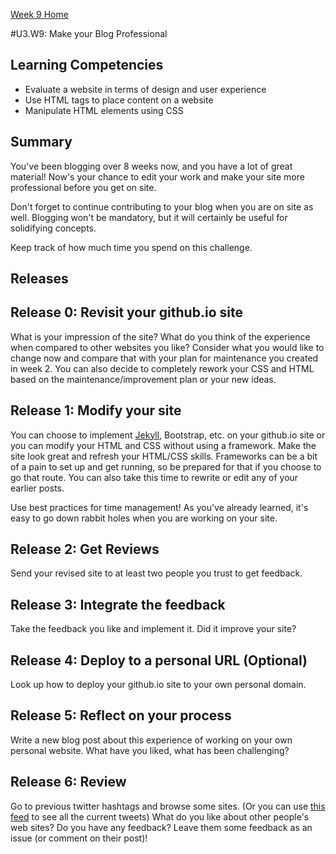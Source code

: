 [Week 9 Home](./)

#U3.W9: Make your Blog Professional

## Learning Competencies
- Evaluate a website in terms of design and user experience
- Use HTML tags to place content on a website
- Manipulate HTML elements using CSS

## Summary
You've been blogging over 8 weeks now, and you have a lot of great material! Now's your chance to edit your work and make your site more professional before you get on site.

Don't forget to continue contributing to your blog when you are on site as well. Blogging won't be mandatory, but it will certainly be useful for solidifying concepts.

Keep track of how much time you spend on this challenge.

## Releases

## Release 0: Revisit your github.io site
What is your impression of the site? What do you think of the experience when compared to other websites you like? Consider what you would like to change now and compare that with your plan for maintenance you created in week 2. You can also decide to completely rework your CSS and HTML based on the maintenance/improvement plan or your new ideas.

## Release 1: Modify your site
You can choose to implement [Jekyll](https://help.github.com/articles/using-jekyll-with-pages/), Bootstrap, etc. on your github.io site or you can modify your HTML and CSS without using a framework. Make the site look great and refresh your HTML/CSS skills. Frameworks can be a bit of a pain to set up and get running, so be prepared for that if you choose to go that route. You can also take this time to rewrite or edit any of your earlier posts.

Use best practices for time management! As you've already learned, it's easy to go down rabbit holes when you are working on your site.

## Release 2: Get Reviews
Send your revised site to at least two people you trust to get feedback.

## Release 3: Integrate the feedback
Take the feedback you like and implement it. Did it improve your site?

## Release 4: Deploy to a personal URL (Optional)
Look up how to deploy your github.io site to your own personal domain.

## Release 5: Reflect on your process
Write a new blog post about this experience of working on your own personal website. What have you liked, what has been challenging?

## Release 6: Review
Go to previous twitter hashtags and browse some sites. (Or you can use [this feed](https://twitter.com/search?q=%23DBCDesign%20OR%20%23DBCCSS%20OR%20%23DBCJavaScript%20OR%20%23DBCRuby%20OR%20%23DBCClass%20OR%20%23DBCConcepts%20OR%20%23DBCSQL%20OR%20%23DBCTeaching%20OR%20%23DBCTech%20OR%20%23DBCFireside%20OR%20%23DBCTechProbs%20OR%20%23DBCThinkStyle%20OR%20%23DBCPerfectQs%20OR%20%23DBCConflict%20OR%20%23DBCValue%20OR%20%23DBCStereotypeThreat%20OR%20%23DBCPairing%20OR%20%23DBCmysite%20OR%20%23DBCtwitter%20OR%20%23DBCU1W1%20OR%20%23DBCU1W2%20OR%20%23DBCU1W3%20OR%20%23DBCU2W4%20OR%20%23DBCU2W5%20OR%20%23DBCU2W6%20OR%20%23DBCU3W7%20OR%20%23DBCU3W8%20OR%20%23DBCU3W9&src=typd) to see all the current tweets) What do you like about other people's web sites? Do you have any feedback? Leave them some feedback as an issue (or comment on their post)!
